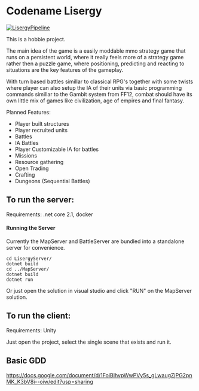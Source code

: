 # Codename Lisergy

[![LisergyPipeline](https://github.com/Ziden/Lisergy/actions/workflows/dotnet.yml/badge.svg?branch=master)](https://github.com/Ziden/Lisergy/actions/workflows/dotnet.yml)

This is a hobbie project. 

The main idea of the game is a easily moddable mmo strategy game that runs on a persistent world, where it really feels more of a strategy game rather then a puzzle game, where positioning, predicting and reacting to situations are the key features of the gameplay.

With turn based battles simillar to classical RPG's together with some twists where player can also setup the IA of their units via basic programming commands simillar to the Gambit system from FF12, combat should have its own little mix of games like civilization, age of empires and final fantasy.


Planned Features:
- Player built structures
- Player recruited units
- Battles
- IA Battles
- Player Customizable IA for battles
- Missions
- Resource gathering
- Open Trading
- Crafting 
- Dungeons (Sequential Battles)

## To run the server:

Requirements: .net core 2.1, docker

#### Running the Server

Currently the MapServer and BattleServer are bundled into a standalone server for convenience.

```
cd LisergyServer/
dotnet build
cd ../MapServer/
dotnet build
dotnet run 
```

Or just open the solution in visual studio and click "RUN" on the MapServer solution.

## To run the client:

Requirements: Unity

Just open the project, select the single scene that exists and run it.

## Basic GDD

https://docs.google.com/document/d/1FoiBIhvpWwPVy5s_gLwaugZjPG2pnMK_K3bV8i--oiw/edit?usp=sharing
